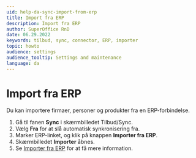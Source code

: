 ```yaml
---
uid: help-da-sync-import-from-erp
title: Import fra ERP
description: Import fra ERP
author: SuperOffice RnD
date: 06.29.2022
keywords: tilbud, sync, connector, ERP, importer
topic: howto
audience: settings
audience_tooltip: Settings and maintenance
language: da
---
```


# Import fra ERP

Du kan importere firmaer, personer og produkter fra en ERP-forbindelse.

1. Gå til fanen **Sync** i skærmbilledet Tilbud/Sync.
2. Vælg **Fra** for at slå automatisk synkronisering fra.
3. Marker ERP-linket, og klik på knappen **Importer fra ERP**.
4. Skærmbilledet **Importer** åbnes.
5. Se [Importer fra ERP][1] for at få mere information.

<!-- Referenced links -->
[1]: ../../../../admin/import/learn/import-from-erp.md

<!-- Referenced images -->
